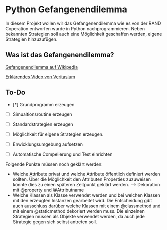 # Python Gefangenendilemma
In diesem Projekt wollen wir das Gefangenendilemma wie es von der RAND Coperation entworfen wurde in Python nachprogrammieren. Neben bekannten Strategien soll auch eine Möglichkeit geschaffen werden, eigene Strategien hinzuzufügen.

## Was ist das Gefangenendilemma?

[Gefangenendilemma auf Wikipedia](https://de.wikipedia.org/wiki/Gefangenendilemma)

[Erklärendes Video von Veritasium](https://www.youtube.com/watch?v=mScpHTIi-kM)

## To-Do

- [*] Grundprogramm erzeugen
- [ ] Simualtionsroutine erzeugen
- [ ] Standardstrategien erzeugen
- [ ] Möglichkeit für eigene Strategien erzeugen.

- [ ] Enwicklungsumgebung aufsetzen
- [ ] Automatische Compelierung und Test einrichten 

Folgende Punkte müssen noch geklärt werden:
* Welche Attribute privat und welche Attribute öffentlich definiert werden sollten. Über die Möglichkeit den Attributen Properties zuzuweisen könnte dies zu einen späteren Zeitpunkt geklärt werden. --> Dekoration mit @property und @Attributname
* Welche Klassen als Klasse verwendet werden und bei welchen Klassen mit den erzeugten Instanzen gearbeitet wird. Die Entscheidung gibt auch ausschluss darüber welche Klassen mit einem @classmethod und mit einem @staticmethod dekoriert werden muss. Die einzelnen Strategien müssen als Objekte verwendet werden, da auch jede Strategie gegen sich selbst antreten soll.


